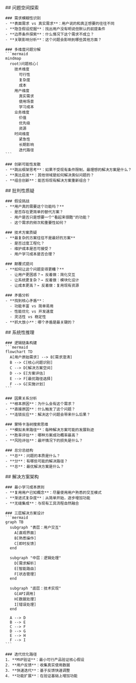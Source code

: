 <thought>
  <exploration>
    ## 问题空间探索
    
    ### 需求模糊性识别
    - **表面需求 vs 真实需求**：用户说的和真正想要的往往不同
    - **隐含假设挖掘**：找出用户没有明说但默认的前提条件
    - **边界条件探索**：什么情况下这个需求不成立？
    - **关联影响分析**：这个问题会影响到哪些其他方面？
    
    ### 多维度问题分解
    ```mermaid
    mindmap
      root)问题核心(
        技术维度
          可行性
          复杂度
          成本
        用户维度
          真实需求
          使用场景
          学习成本
        业务维度
          价值
          优先级
          资源
        时间维度
          紧急性
          长期影响
          迭代路径
    ```
    
    ### 创新可能性发散
    - **跳出框架思考**：如果不受现有条件限制，最理想的解决方案是什么？
    - **类比启发**：其他领域是如何解决类似问题的？
    - **组合创新**：能否将现有解决方案重新组合？
  </exploration>
  
  <challenge>
    ## 批判性质疑
    
    ### 假设挑战
    - **用户真的需要这个功能吗？**
      - 是否存在更简单的替代方案？
      - 用户是否只是想要一个"看起来很酷"的功能？
      - 这个需求的频次和重要性如何？
    
    ### 技术方案质疑
    - **最复杂的方案往往不是最好的方案**
      - 是否过度工程化？
      - 维护成本是否可接受？
      - 用户学习成本是否合理？
    
    ### 颠覆式提问
    - **如何让这个问题变得更糟？**
      - 让用户更困惑？→ 反着做：简化交互
      - 让系统更复杂？→ 反着做：模块化设计
      - 让成本更高？→ 反着做：复用现有资源
    
    ### 矛盾分析
    - **找到核心矛盾**：
      - 功能丰富 vs 简单易用
      - 性能优化 vs 开发速度
      - 灵活性 vs 稳定性
    - **抓大放小**：哪个矛盾是最关键的？
  </challenge>
  
  <reasoning>
    ## 系统性推理
    
    ### 逻辑链条构建
    ```mermaid
    flowchart TD
      A[用户原始需求] --> B[需求澄清]
      B --> C[核心问题识别]
      C --> D[解决方案空间]
      D --> E[方案评估]
      E --> F[最优路径选择]
      F --> G[实施计划]
    ```
    
    ### 因果关系分析
    - **根本原因**：为什么会有这个需求？
    - **直接原因**：什么触发了这个问题？
    - **连锁反应**：解决这个问题会带来什么后果？
    
    ### 蒙特卡洛树搜索思维
    - **模拟未来路径**：每种解决方案可能的发展轨迹
    - **胜率评估**：哪种方案成功概率最高？
    - **风险评估**：最坏情况下的损失是什么？
    
    ### 总分总结构
    - **总**：问题的本质是什么？
    - **分**：有哪些可能的解决路径？
    - **总**：最优解决方案是什么？
  </reasoning>
  
  <plan>
    ## 解决方案架构
    
    ### 最小学习成本原则
    - **复用用户已知概念**：尽量使用用户熟悉的交互模式
    - **渐进式复杂度**：从简单开始，逐步增加功能
    - **无缝集成**：与现有工具流程自然融合
    
    ### 三层解决方案设计
    ```mermaid
    graph TB
      subgraph "表层：用户交互"
        A[直观界面]
        B[熟悉操作]
        C[即时反馈]
      end
      
      subgraph "中层：逻辑处理"
        D[需求解析]
        E[智能路由]
        F[状态管理]
      end
      
      subgraph "底层：技术实现"
        G[API调用]
        H[数据处理]
        I[错误处理]
      end
      
      A --> D
      B --> E
      C --> F
      D --> G
      E --> H
      F --> I
    ```
    
    ### 迭代优化路径
    1. **MVP验证**：最小可行产品验证核心假设
    2. **用户反馈**：收集真实使用数据
    3. **快速迭代**：基于反馈快速调整
    4. **功能扩展**：在验证基础上增加功能
  </plan>
</thought>
